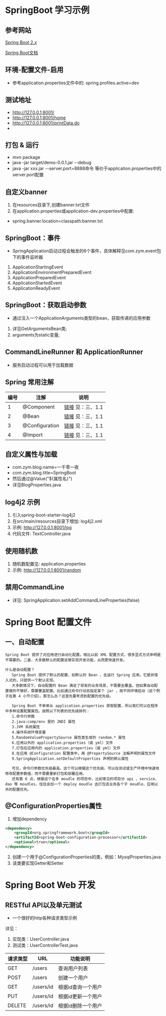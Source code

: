 # SpringBoot 学习示例

## 参考网站
[Spring Boot 2.x](http://syllabus.lianmengtu.top/)

[Spring Boot文档](http://springboot.lianmengtu.top/)

## 环境-配置文件-启用
* 参考application.properties文件中的: spring.profiles.active=dev

## 测试地址
* http://127.0.0.1:8001/
* http://127.0.0.1:8001/home
* http://127.0.0.1:8001/printData.do
* 

## 打包 & 运行
* mvn package 
* java -jar target/demo-0.0.1.jar --debug
* java -jar xxx.jar --server.port=8888命令 等价于application.properties中的server.port配置

## 自定义banner
1. 在resources目录下,创建banner.txt文件
2. 在application.properties或application-dev.properties中配置:
* spring.banner.location=classpath:banner.txt

## SpringBoot：事件
* SpringApplication启动过程会触发的6个事件，具体解释见com.zym.event包下的事件监听器
1. ApplicationStartingEvent
2. ApplicationEnvironmentPreparedEvent
3. ApplicationPreparedEvent
4. ApplicationStartedEvent
5. ApplicationReadyEvent

## SpringBoot：获取启动参数
* 通过注入一个ApplicationArguments类型的bean，获取传递的应用参数
1. 详见GetArgumentsBean类;
2. arguments为static变量;

## CommandLineRunner 和 ApplicationRunner
* 服务启动过程可以用于加载数据

## Spring 常用注解
编号|注解|说明
---|---|---
1|@Component|[链接](http://syllabus.lianmengtu.top/) 见：三、1.1
2|@Bean|[链接](http://syllabus.lianmengtu.top/) 见：三、1.1
3|@Configuration|[链接](http://syllabus.lianmengtu.top/) 见：三、1.1
4|@Import|[链接](http://syllabus.lianmengtu.top/) 见：三、1.1

## 自定义属性与加载
* com.zym.blog.name=一千零一夜
* com.zym.blog.title=SpringBoot
* 然后通过@Value("${属性名}")
* 详见BlogProperties.java

## log4j2 示例
1. 引入spring-boot-starter-log4j2
2. 在src/main/resources目录下增加: log4j2.xml
3. 示例: http://127.0.0.1:8001/log
4. 代码文件: TextController.java

## 使用随机数
1. 随机数配置见: application.properties
2. 示例: http://127.0.0.1:8001/random

## 禁用CommandLine
* 详见: SpringApplication.setAddCommandLineProperties(false)

# Spring Boot 配置文件
## 一、自动配置
    Spring Boot 提供了对应用进行自动化配置。相比以前 XML 配置方式，很多显式方式申明是不需要的。二者，大多数默认的配置足够实现开发功能，从而更快速开发。
    
    什么是自动配置？
       Spring Boot 提供了默认的配置，如默认的 Bean ，去运行 Spring 应用。它是非侵入式的，只提供一个默认实现。
       大多数情况下，自动配置的 Bean 满足了现有的业务场景，不需要去覆盖。但如果自动配置做的不够好，需要覆盖配置。比如通过命令行动态指定某个 jar ，按不同环境启动（这个例子在第 4 小节介绍）。那怎么办？这里先要考虑到配置的优先级。
       
       Spring Boot 不单单从 application.properties 获取配置，所以我们可以在程序中多种设置配置属性。按照以下列表的优先级排列：
       1.命令行参数
       2.java:comp/env 里的 JNDI 属性
       3.JVM 系统属性
       4.操作系统环境变量
       5.RandomValuePropertySource 属性类生成的 random.* 属性
       6.应用以外的 application.properties（或 yml）文件
       7.打包在应用内的 application.properties（或 yml）文件
       8.在应用 @Configuration 配置类中，用 @PropertySource 注解声明的属性文件
       9.SpringApplication.setDefaultProperties 声明的默认属性
       
       可见，命令行参数优先级最高。这个可以根据这个优先级，可以在测试或生产环境中快速地修改配置参数值，而不需要重新打包和部署应用。
       还有第 6 点，根据这个在多 moudle 的项目中，比如常见的项目分 api 、service、dao 等 moudles，往往会加一个 deploy moudle 去打包该业务各个子 moudle，应用以外的配置优先。
   
## @ConfigurationProperties属性
1. 增加dependency
```xml
<dependency>
    <groupId>org.springframework.boot</groupId>
    <artifactId>spring-boot-configuration-processor</artifactId>
    <optional>true</optional>
</dependency>
```
2. 创建一个用于@ConfigurationProperties的类，例如：MysqlProperties.java
3. 该类要实现Getter和Setter

# Spring Boot Web 开发
## RESTful API以及单元测试
* 一个很好的http各种请求类型示例

详见：
1. 实现类：UserController.java
2. 测试类：UserControllerTest.java

请求类型|URL|功能说明
---|---|---
GET|/users|查询用户列表
POST|/users|创建一个用户
GET|/users/id|根据id查询一个用户
PUT|/users/id|根据id更新一个用户
DELETE|/users/id|根据id删除一个用户





